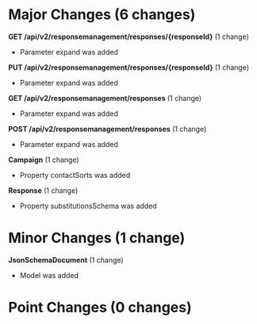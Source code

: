 
# Major Changes (6 changes)

**GET /api/v2/responsemanagement/responses/{responseId}** (1 change)

* Parameter expand was added

**PUT /api/v2/responsemanagement/responses/{responseId}** (1 change)

* Parameter expand was added

**GET /api/v2/responsemanagement/responses** (1 change)

* Parameter expand was added

**POST /api/v2/responsemanagement/responses** (1 change)

* Parameter expand was added

**Campaign** (1 change)

* Property contactSorts was added

**Response** (1 change)

* Property substitutionsSchema was added


# Minor Changes (1 change)

**JsonSchemaDocument** (1 change)

* Model was added


# Point Changes (0 changes)
